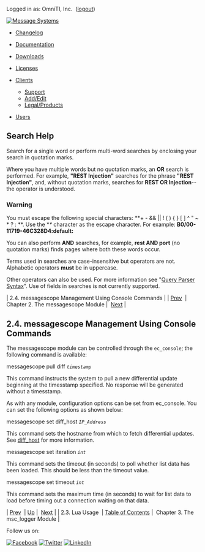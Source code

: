 Logged in as: OmniTI, Inc.  ([logout](https://support.messagesystems.com/logout.php))

[![Message Systems](https://support.messagesystems.com/images/ms-white205.png)](https://support.messagesystems.com/start.php) 

*   [Changelog](https://support.messagesystems.com/start.php?show=changelog)
*   [Documentation](https://support.messagesystems.com/docs/)
*   [Downloads](https://support.messagesystems.com/start.php)

*   [Licenses](https://support.messagesystems.com/license_summary.php)
*   <a href="">Clients</a>
    *   [Support](https://support.messagesystems.com/cs.php)
    *   [Add/Edit](https://support.messagesystems.com/edit_client.php)
    *   [Legal/Products](https://support.messagesystems.com/edit_products.php)
*   [Users](https://support.messagesystems.com/edit_customer.php)

## Search Help

Search for a single word or perform multi-word searches by enclosing your search in quotation marks.

Where you have multiple words but no quotation marks, an **OR** search is performed. For example, **"REST Injection"** searches for the phrase **"REST Injection"**, and, without quotation marks, searches for **REST OR Injection**--the operator is understood.

### Warning

You must escape the following special characters: **+ - && || ! ( ) { } [ ] ^ " ~ * ? : \**. Use the **\** character as the escape character. For example: **B0/00-11719-46C328D4\:default\:**

You can also perform **AND** searches, for example, **rest AND port** (no quotation marks) finds pages where both these words occur.

Terms used in searches are case-insensitive but operators are not. Alphabetic operators **must** be in uppercase.

Other operators can also be used. For more information see "[Query Parser Syntax](https://lucene.apache.org/core/old_versioned_docs/versions/3_0_0/queryparsersyntax.html)". Use of fields in searches is not currently supported.

| 2.4. messagescope Management Using Console Commands |
| [Prev](modules.messagescope.lua.php)  | Chapter 2. The messagescope Module |  [Next](modules.msc_logger.php) |

## 2.4. messagescope Management Using Console Commands

The messagescope module can be controlled through the `ec_console`; the following command is available:

messagescope pull diff *`timestamp`*

This command instructs the system to pull a new differential update beginning at the timesstamp specified. No response will be generated without a timesstamp.

As with any module, configuration options can be set from ec_console. You can set the following options as shown below:

messagescope set diff_host *`IP_Address`*

This command sets the hostname from which to fetch differential updates. See [diff_host](modules.messagescope.php#modules.messagescope.diff_host) for more information.

messagescope set iteration *`int`*

This command sets the timeout (in seconds) to poll whether list data has been loaded. This should be less than the timeout value.

messagescope set timeout *`int`*

This command sets the maximum time (in seconds) to wait for list data to load before timing out a connection waiting on that data.

| [Prev](modules.messagescope.lua.php)  | [Up](modules.messagescope.php) |  [Next](modules.msc_logger.php) |
| 2.3. Lua Usage  | [Table of Contents](index.php) |  Chapter 3. The msc_logger Module |

Follow us on:

[![Facebook](https://support.messagesystems.com/images/icon-facebook.png)](http://www.facebook.com/messagesystems) [![Twitter](https://support.messagesystems.com/images/icon-twitter.png)](http://twitter.com/#!/MessageSystems) [![LinkedIn](https://support.messagesystems.com/images/icon-linkedin.png)](http://www.linkedin.com/company/message-systems)